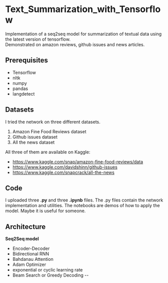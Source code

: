 # Text_Summarization_with_Tensorflow
Implementation of a seq2seq model for summarization of textual data using the latest version of tensorflow. \
Demonstrated on amazon reviews, github issues and news articles. 

## Prerequisites
- Tensorflow
- nltk
- numpy
- pandas 
- langdetect

## Datasets
I tried the network on three different datasets. 
1. Amazon Fine Food Reviews dataset
2. Github issues dataset
3. All the news dataset

All three of them are available on Kaggle:
- https://www.kaggle.com/snap/amazon-fine-food-reviews/data
- https://www.kaggle.com/davidshinn/github-issues
- https://www.kaggle.com/snapcrack/all-the-news

## Code 
I uploaded three **.py** and three **.ipynb** files. The .py files contain the network implementation and utilities. The notebooks are demos of how to apply the model. Maybe it is useful for someone.

## Architecture
**Seq2Seq model**
- Encoder-Decoder
- Bidirectional RNN
- Bahdanau Attention
- Adam Optimizer
- exponential or cyclic learning rate
- Beam Search or Greedy Decoding
--
